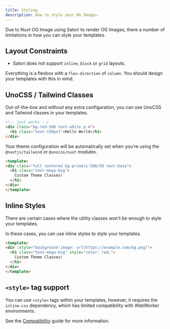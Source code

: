 ```yaml
---
title: Styling
description: How to style your OG Images.
---
```


Due to Nuxt OG Image using Satori to render OG Images, there a number of limitations in how you can style
your templates.

## Layout Constraints

- Satori does not support `inline`, `block` or `grid` layouts.

Everything is a flexbox with a `flex-direction` of `column`. You should design your templates with this in mind.

## UnoCSS / Tailwind Classes

Out-of-the-box and without any extra configuration, you can use UnoCSS and Tailwind classes in your templates.

```html
<!-- just works -->
<div class="bg-red-500 text-white p-4">
  <h1 class="text-[60px]">Hello World</h1>
</div>
```

Your theme configuration will be automatically set when you're using the `@nuxtjs/tailwind` or `@unocss/nuxt` modules.

```html
<template>
<div class="full centered bg-primary-500/50 text-base">
  <h1 class="text-mega-big">
    Custom Theme Classes!
  </h1>
</div>
</template>
```

## Inline Styles

There are certain cases where the utility classes won't be enough to style your templates.

In these cases, you can use inline styles to style your templates.

```html
<template>
<div :style="background-image: url(https://example.com/bg.png)">
  <h1 class="text-mega-big" style="color: red;">
    Custom Theme Classes!
  </h1>
</div>
</template>
```

## `<style>` tag support

You can use `<style>` tags within your templates, however, it requires the `inline-css` dependency, which has limited
compatibility with WebWorker environments.

See the [Compatibility](/docs/og-image/guides/compatibility) guide for more information.
